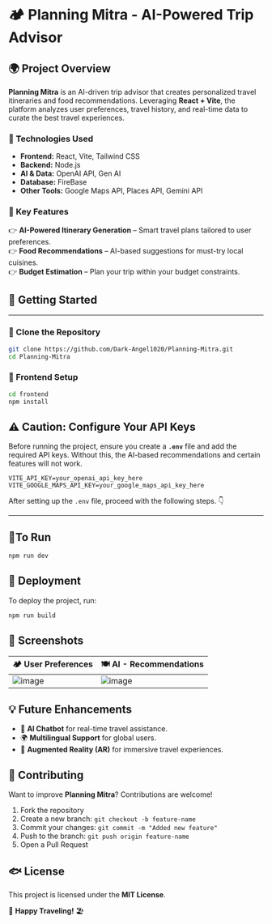# 🏕️ Planning Mitra - AI-Powered Trip Advisor  

## 🌍 Project Overview  

**Planning Mitra** is an AI-driven trip advisor that creates personalized travel itineraries and food recommendations. Leveraging **React + Vite**, the platform analyzes user preferences, travel history, and real-time data to curate the best travel experiences.  

### 🚀 Technologies Used  
- **Frontend:** React, Vite, Tailwind CSS  
- **Backend:** Node.js 
- **AI & Data:** OpenAI API, Gen AI
- **Database:** FireBase
- **Other Tools:** Google Maps API, Places API, Gemini API

### 🎯 Key Features  
👉 **AI-Powered Itinerary Generation** – Smart travel plans tailored to user preferences.  
👉 **Food Recommendations** – AI-based suggestions for must-try local cuisines.   
👉 **Budget Estimation** – Plan your trip within your budget constraints.  


## 🚀 Getting Started 
---

### 🔽 Clone the Repository  

```bash  
git clone https://github.com/Dark-Angel1020/Planning-Mitra.git  
cd Planning-Mitra  
```

### 🏢 Frontend Setup  

```bash  
cd frontend  
npm install  
```

## ⚠️ Caution: Configure Your API Keys
Before running the project, ensure you create a **`.env`** file and add the required API keys. Without this, the AI-based recommendations and certain features will not work. 

```plaintext
VITE_API_KEY=your_openai_api_key_here
VITE_GOOGLE_MAPS_API_KEY=your_google_maps_api_key_here
```

After setting up the `.env` file, proceed with the following steps. 👇

--- 

## 🚀To Run
``` bash
npm run dev
```

## 🚢 Deployment  

To deploy the project, run:  

```bash  
npm run build  
```

## 📸 Screenshots  

| 🏕️ User Preferences  | 🍽️ AI - Recommendations |  
|-------------------|----------------------|  
| ![image](https://github.com/user-attachments/assets/db6a0e14-2955-44c0-8bd7-2f6d78d48c8a) | ![image](https://github.com/user-attachments/assets/98ebc082-f314-4e9f-9c3a-638bdfb02059)
## 💡 Future Enhancements  
- 🧠 **AI Chatbot** for real-time travel assistance.  
- 🌍 **Multilingual Support** for global users.  
- 📍 **Augmented Reality (AR)** for immersive travel experiences.  

## 🤝 Contributing  

Want to improve **Planning Mitra**? Contributions are welcome!  

1. Fork the repository  
2. Create a new branch: `git checkout -b feature-name`  
3. Commit your changes: `git commit -m "Added new feature"`  
4. Push to the branch: `git push origin feature-name`  
5. Open a Pull Request  

## 🐟 License  
This project is licensed under the **MIT License**.  

🚀 **Happy Traveling!** 🏖️  
